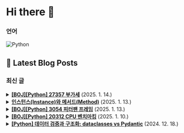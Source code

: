 # Hi there 👋

### 언어

<p>
    <img src="https://img.shields.io/badge/Python-3776AB?style=flat-square&logo=Python&logoColor=white" alt="Python"/>
</p>

## 📕 Latest Blog Posts

### 최신 글
<details>
<summary><b><a href='https://zo0oz.tistory.com/289' target='_blank'>[BOJ][Python] 27357 부가세</a></b> (2025. 1. 14.)</summary>

Overview

체감 난이도: ★★☆☆☆
문제 레벨: 실버 3
문제 유형: 수학, 브루트포스
풀이 상태: 답안참고 / 스스로 해결
추후: 다시 풀어보기 / 간단 복습 / 완벽 이해 


[문제]
이미지 클릭 시 문제로 이동


1달러 = 100센트
4.30 => 4달러 30센트
5.00 => 5달러 or 500센트

구매한 N개의 물건의 가격과 부가세를 ...

</details>

<details>
<summary><b><a href='https://zo0oz.tistory.com/288' target='_blank'>인스턴스(Instance)와 메서드(Method)</a></b> (2025. 1. 13.)</summary>

Introduce
인스턴스랑 메서드에 대해 정확하게 알지 못해 헷갈려서 정리를 해보겠습니다.
요약

클래스 = 자동차 설계도
인스턴스 = 실제 생상된 개별 자동차
메서드 = 자동차로 할 수 있는 동작들(시동 걸기, 운전하기, 정지하기 등)


1. 인스턴스(Instance)
클래스를 기반으로 생성된 실제 객체를 의미한다.

클래스는 설계도, 인스턴스는 이 ...

</details>

<details>
<summary><b><a href='https://zo0oz.tistory.com/287' target='_blank'>[BOJ][Python] 3054 피터팬 프레임</a></b> (2025. 1. 13.)</summary>

Overview

체감 난이도: ★★☆☆☆
문제 레벨: 실버 5
문제 유형: 구현
풀이 상태: 답안참고 / 스스로 해결
추후: 다시 풀어보기 / 간단 복습 / 완벽 이해 


[문제]


 
[조건]
1. 3의 배수 위치의 글자는 웬디 프레임으로
2. 피터팬 프레임과 겹칠 경우 웬디 프레임으로
3. 글자 > 1 인 경우, 마지막 프레임은 다음 프레임과 겹친...

</details>

<details>
<summary><b><a href='https://zo0oz.tistory.com/286' target='_blank'>[BOJ][Python] 20312 CPU 벤치마킹</a></b> (2025. 1. 10.)</summary>

Overview

체감 난이도: ★★☆☆☆
문제 레벨: 실버 1
문제 유형: DP
풀이 상태: 답안참고 / 스스로 해결
추후: 다시 풀어보기 / 간단 복습 / 완벽 이해 


[문제]
이미지 클릭 시 문제로 이동


 
[코드]
1️⃣2차원 배열로 dp를 만들어주었다. 


MOD = 1000000007

n = int(input())
lst = list(...

</details>

<details>
<summary><b><a href='https://zo0oz.tistory.com/283' target='_blank'>[Python] 데이터 검증과 구조화: dataclasses vs Pydantic</a></b> (2024. 12. 18.)</summary>

  Introduction
최근 프로젝트에서 코드 리팩토링을 진행하며, 데이터를 어떻게 더 깔끔하고 효율적으로 다룰 수 있을지 고민하던 중 dataclass와 pydantic을 접하게 되었습니다. 두 도구를 활용하면 복잡한 데이터 구조를 명확하게 정의하고, 유효성을 검증할 수 있다는 점에서 흥미를 느꼈습니다.
 
데이터를 체계적으로 구조화하고 검증하는 작업...

</details>

